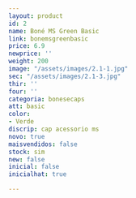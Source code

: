 ```yaml
---
layout: product
id: 2
name: Boné MS Green Basic
link: bonemsgreenbasic
price: 6.9
newprice: ''
weight: 200
image: "/assets/images/2.1-1.jpg"
sec: "/assets/images/2.1-3.jpg"
thir: ''
four: ''
categoria: bonesecaps
att: basic
color:
- Verde
discrip: cap acessorio ms
novo: true
maisvendidos: false
stock: sim
new: false
inicial: false
inicialhat: true

---
```

